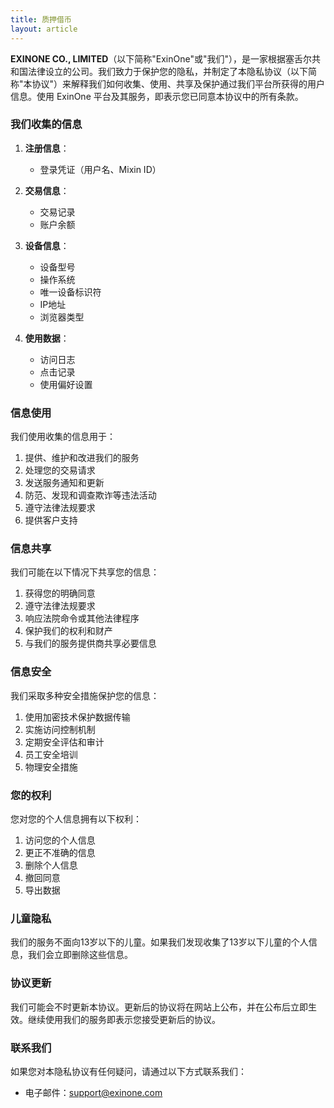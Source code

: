 ```yaml
---
title: 质押借币
layout: article
---
```


**EXINONE CO., LIMITED**（以下简称"ExinOne"或"我们"），是一家根据塞舌尔共和国法律设立的公司。我们致力于保护您的隐私，并制定了本隐私协议（以下简称"本协议"）来解释我们如何收集、使用、共享及保护通过我们平台所获得的用户信息。使用 ExinOne 平台及其服务，即表示您已同意本协议中的所有条款。

### 我们收集的信息

1. **注册信息**：
   - 登录凭证（用户名、Mixin ID）

2. **交易信息**：
   - 交易记录
   - 账户余额

3. **设备信息**：
   - 设备型号
   - 操作系统
   - 唯一设备标识符
   - IP地址
   - 浏览器类型

4. **使用数据**：
   - 访问日志
   - 点击记录
   - 使用偏好设置

### 信息使用

我们使用收集的信息用于：

1. 提供、维护和改进我们的服务
2. 处理您的交易请求
3. 发送服务通知和更新
4. 防范、发现和调查欺诈等违法活动
5. 遵守法律法规要求
6. 提供客户支持

### 信息共享

我们可能在以下情况下共享您的信息：

1. 获得您的明确同意
2. 遵守法律法规要求
3. 响应法院命令或其他法律程序
4. 保护我们的权利和财产
5. 与我们的服务提供商共享必要信息

### 信息安全

我们采取多种安全措施保护您的信息：

1. 使用加密技术保护数据传输
2. 实施访问控制机制
3. 定期安全评估和审计
4. 员工安全培训
5. 物理安全措施

### 您的权利

您对您的个人信息拥有以下权利：

1. 访问您的个人信息
2. 更正不准确的信息
3. 删除个人信息
4. 撤回同意
5. 导出数据

### 儿童隐私

我们的服务不面向13岁以下的儿童。如果我们发现收集了13岁以下儿童的个人信息，我们会立即删除这些信息。

### 协议更新

我们可能会不时更新本协议。更新后的协议将在网站上公布，并在公布后立即生效。继续使用我们的服务即表示您接受更新后的协议。

### 联系我们

如果您对本隐私协议有任何疑问，请通过以下方式联系我们：

- 电子邮件：support@exinone.com
